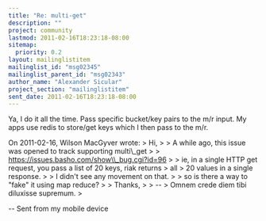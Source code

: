 ```yaml
---
title: "Re: multi-get"
description: ""
project: community
lastmod: 2011-02-16T18:23:18-08:00
sitemap:
  priority: 0.2
layout: mailinglistitem
mailinglist_id: "msg02345"
mailinglist_parent_id: "msg02343"
author_name: "Alexander Sicular"
project_section: "mailinglistitem"
sent_date: 2011-02-16T18:23:18-08:00
---
```



Ya, I do it all the time. Pass specific bucket/key pairs to the m/r
input. My apps use redis to store/get keys which I then pass to the
m/r.

On 2011-02-16, Wilson MacGyver  wrote:
&gt; Hi,
&gt;
&gt; A while ago, this issue was opened to track supporting multi\\_get
&gt;
&gt; https://issues.basho.com/show\\_bug.cgi?id=96
&gt;
&gt; ie, in a single HTTP get request, you pass a list of 20 keys, riak returns
&gt; all
&gt; 20 values in a single response.
&gt;
&gt; I didn't see any movement on that.
&gt;
&gt; so is there a way to "fake" it using map reduce?
&gt;
&gt; Thanks,
&gt;
&gt; --
&gt; Omnem crede diem tibi diluxisse supremum.
&gt;


-- 
Sent from my mobile device

